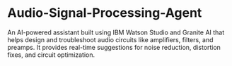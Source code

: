 # Audio-Signal-Processing-Agent
An AI-powered assistant built using IBM Watson Studio and Granite AI that helps design and troubleshoot audio circuits like amplifiers, filters, and preamps. It provides real-time suggestions for noise reduction, distortion fixes, and circuit optimization. 

